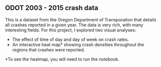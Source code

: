 ## ODOT 2003 - 2015 crash data

This is a dataset from the Oregon Department of Transporation that details all crashes reported in a given year. The data is very rich, with many interesting fields. For this project, I explored two visual analyses: 

- The effect of time of day and day of week on crash rates.
- An interactive heat map* showing crash densities throughout the regions that crashes were reported.

*To see the heatmap, you will need to run the notebook.

